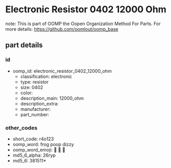 # Electronic Resistor 0402 12000 Ohm  

note: This is part of OOMP the Oopen Organization Method For Parts. For more details: https://github.com/oomlout/oomp_base

##  part details





### id
* oomp_id: electronic_resistor_0402_12000_ohm
  * classification: electronic
  * type: resistor
  * size: 0402
  * color: 
  * description_main: 12000_ohm
  * description_extra: 
  * manufacturer: 
  * part_number: 

### other_codes
* short_code: r4o123
* oomp_word: frog poop dizzy
* oomp_word_emoji: :frog: :poop: :dizzy:
* md5_6_alpha: 26ryp
* md5_6: 381511* 